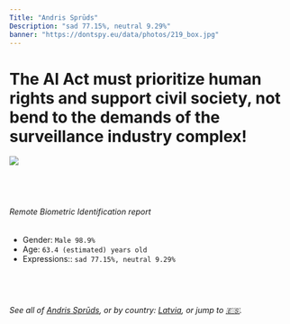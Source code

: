 ```yaml
---
Title: "Andris Sprūds"
Description: "sad 77.15%, neutral 9.29%"
banner: "https://dontspy.eu/data/photos/219_box.jpg"
---
```


# The AI Act must prioritize human rights and support civil society, not bend to the demands of the surveillance industry complex!

<link rel="stylesheet" type="text/css" href="/css/blog.css" />

<div class="is-fake" hidden>

_This image is **clearly fake**_, yet we [continue to collect them because the AI Act negotiations](/blog/why-deepfake/) are heading in a direction that will only make people's lives more complicated. For a more in-depth explanation, read: [Double threat: why losing the battle against Face Biometrics would fuel the proliferation of deepfakes](/blog/the-dual-threat-how-losing-the-biometric-battle-fuels-deepfake-proliferation/).


</div>

<!-- <img src="https://dontspy.eu/data/photos/54_box.jpg" /> -->
<img src="https://dontspy.eu/data/photos/219_box.jpg" />

## <br>

###### Remote Biometric Identification report

* <span class="label">Gender:</span> `Male 98.9%`
* <span class="label">Age:</span> `63.4 (estimated) years old`
* <span class="label">Expressions::</span> `sad 77.15%, neutral 9.29%`

## <br>

###### See all of [Andris Sprūds](/policymaker#Andris%20Spr%C5%ABds), or by country: [Latvia](/country#Latvia), or jump to [🇪🇸](/x/27).

## <br>
